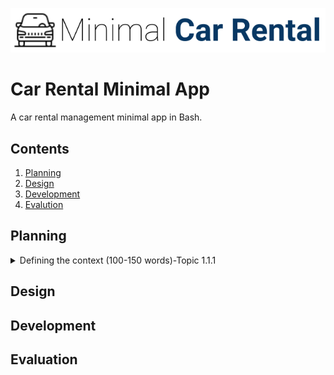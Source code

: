 ![CarRental](logo.png)

Car Rental Minimal App
===========================

A car rental management minimal app in Bash.

Contents
-----
  1. [Planning](#planning)
  1. [Design](#design)
  1. [Development](#development)
  1. [Evalution](#evaluation)

Planning
---------- 
 <details><summary>Defining the context (100-150 words)-Topic 1.1.1</summary>
  Summary will be here 
<p></details>

Design
---------

Development
--------

Evaluation
-----------



